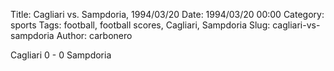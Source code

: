 Title: Cagliari vs. Sampdoria, 1994/03/20
Date: 1994/03/20 00:00
Category: sports
Tags: football, football scores, Cagliari, Sampdoria
Slug: cagliari-vs-sampdoria
Author: carbonero


Cagliari 0 - 0 Sampdoria
